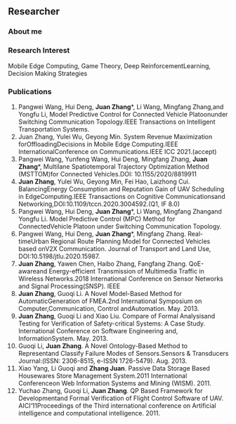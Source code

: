 ## Researcher


### About me

### Research Interest
Mobile Edge Computing, Game Theory, Deep ReinforcementLearning, Decision Making Strategies

### Publications
1. Pangwei Wang,  Hui Deng, **Juan  Zhang***,  Li Wang,  Mingfang Zhang,and Yongfu Li, Model Predictive Control for Connected Vehicle Platoonunder  Switching  Communication  Topology.IEEE  Transactions on Intelligent Transportation Systems.
2. Juan Zhang, Yulei Wu, Geyong Min. System Revenue Maximization forOffloadingDecisions in Mobile Edge Computing.IEEE  InternationalConference on Communications.IEEE ICC 2021.(accept)
3. Pangwei Wang, Yunfeng Wang, Hui Deng, Mingfang Zhang, **Juan Zhang***, Multilane  Spatiotemporal Trajectory Optimization Method (MSTTOM)for Connected Vehicles.DOI: 10.1155/2020/8819911
4. **Juan Zhang**, Yulei Wu, Geyong Min, Fei Hao, Laizhong Cui.  BalancingEnergy Consumption and Reputation  Gain of UAV Scheduling in  EdgeComputing.IEEE  Transactions  on  Cognitive  Communicationsand Networking,DOI:10.1109/tccn.2020.3004592.(Q1, IF 8.0)
5. Pangwei  Wang,  Hui  Deng, **Juan  Zhang***, Li Wang, Mingfang Zhangand Yongfu Li. Model Predictive Control (MPC) Method for ConnectedVehicle Platoon under Switching Communication Topology.
6. Pangwei  Wang,  Hui  Deng, **Juan  Zhang***,  Mingfang  Zhang.   Real-timeUrban Regional Route Planning Model for Connected Vehicles based onV2X  Communication. Journal of Transport and Land  Use,  DOI:10.5198/jtlu.2020.15987.
7. **Juan Zhang**, Yawen Chen, Haibo Zhang, Fangfang Zhang. QoE-awareand Energy-efficient Transmission of Multimedia Traffic in Wireless Networks.2018 International Conference on Sensor Networks and Signal Processing(SNSP). IEEE
8. **Juan  Zhang**, Guoqi  Li. A  Novel Model-Based  Method  for  AutomaticGeneration of FMEA.2nd International Symposium on Computer,Communication, Control andAutomation. May.  2013.
9. **Juan  Zhang**,  Guoqi Li and Xiao Liu. Compare of Formal  Analysisand Testing for Verification of Safety-critical Systems: A Case  Study. International Conference on Software Engineering and, InformationSystem. May.  2013.
10. Guoqi Li, **Juan Zhang**. A Novel Ontology-Based Method to Representand Classify Failure Modes of Sensors.Sensors & Transducers Journal:(ISSN: 2306-8515, e-ISSN 1726-5479). Aug.  2013.
11. Xiao  Yang, Li Guoqi and **Zhang Juan**. Passive Data Storage Based Housewares Store Management System.2011 International Conferenceon Web Information Systems and Mining (WISM). 2011.
12. Yuchao Zhang, Guoqi Li, **Juan Zhang**. QP Based Framework for Developmentand  Formal  Verification  of  Flight  Control Software of UAV. AICI‘11Proceedings of the Third international conference on Artificial intelligence and computational intelligence. 2011.

